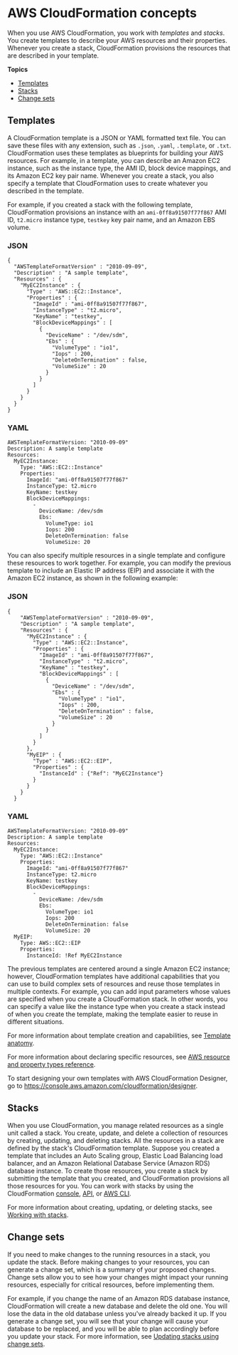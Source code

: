# AWS CloudFormation concepts<a name="cfn-whatis-concepts"></a>

When you use AWS CloudFormation, you work with *templates* and *stacks*\. You create templates to describe your AWS resources and their properties\. Whenever you create a stack, CloudFormation provisions the resources that are described in your template\.

**Topics**
+ [Templates](#cfn-concepts-templates)
+ [Stacks](#w10116ab1b5c15b9)
+ [Change sets](#cfn-concepts-change-sets)

## Templates<a name="cfn-concepts-templates"></a>

A CloudFormation template is a JSON or YAML formatted text file\. You can save these files with any extension, such as `.json`, `.yaml`, `.template`, or `.txt`\. CloudFormation uses these templates as blueprints for building your AWS resources\. For example, in a template, you can describe an Amazon EC2 instance, such as the instance type, the AMI ID, block device mappings, and its Amazon EC2 key pair name\. Whenever you create a stack, you also specify a template that CloudFormation uses to create whatever you described in the template\.

For example, if you created a stack with the following template, CloudFormation provisions an instance with an `ami-0ff8a91507f77f867` AMI ID, `t2.micro` instance type, `testkey` key pair name, and an Amazon EBS volume\.

### JSON<a name="t2-micro-example.json"></a>

```
{
  "AWSTemplateFormatVersion" : "2010-09-09",
  "Description" : "A sample template",
  "Resources" : {
    "MyEC2Instance" : {
      "Type" : "AWS::EC2::Instance",
      "Properties" : {
        "ImageId" : "ami-0ff8a91507f77f867",
        "InstanceType" : "t2.micro",
        "KeyName" : "testkey",
        "BlockDeviceMappings" : [
          {
            "DeviceName" : "/dev/sdm",
            "Ebs" : {
              "VolumeType" : "io1",
              "Iops" : 200,
              "DeleteOnTermination" : false,
              "VolumeSize" : 20
            }
          }
        ]
      }
    }
  }
}
```

### YAML<a name="t2-micro-example.yaml"></a>

```
AWSTemplateFormatVersion: "2010-09-09"
Description: A sample template
Resources:
  MyEC2Instance:
    Type: "AWS::EC2::Instance"
    Properties: 
      ImageId: "ami-0ff8a91507f77f867"
      InstanceType: t2.micro
      KeyName: testkey
      BlockDeviceMappings:
        -
          DeviceName: /dev/sdm
          Ebs:
            VolumeType: io1
            Iops: 200
            DeleteOnTermination: false
            VolumeSize: 20
```

You can also specify multiple resources in a single template and configure these resources to work together\. For example, you can modify the previous template to include an Elastic IP address \(EIP\) and associate it with the Amazon EC2 instance, as shown in the following example:

### JSON<a name="multiple-resources-single-template.json"></a>

```
{
    "AWSTemplateFormatVersion" : "2010-09-09",
    "Description" : "A sample template",
    "Resources" : {
      "MyEC2Instance" : {
        "Type" : "AWS::EC2::Instance",
        "Properties" : {
          "ImageId" : "ami-0ff8a91507f77f867",
          "InstanceType" : "t2.micro",
          "KeyName" : "testkey",
          "BlockDeviceMappings" : [
            {
              "DeviceName" : "/dev/sdm",
              "Ebs" : {
                "VolumeType" : "io1",
                "Iops" : 200,
                "DeleteOnTermination" : false,
                "VolumeSize" : 20
              }
            }
          ]
        }
      },
      "MyEIP" : {
        "Type" : "AWS::EC2::EIP",
        "Properties" : {
          "InstanceId" : {"Ref": "MyEC2Instance"}
        }
      }
    }
  }
```

### YAML<a name="multiple-resources-single-template.yaml"></a>

```
AWSTemplateFormatVersion: "2010-09-09"
Description: A sample template
Resources:
  MyEC2Instance:
    Type: "AWS::EC2::Instance"
    Properties: 
      ImageId: "ami-0ff8a91507f77f867"
      InstanceType: t2.micro
      KeyName: testkey
      BlockDeviceMappings:
        -
          DeviceName: /dev/sdm
          Ebs:
            VolumeType: io1
            Iops: 200
            DeleteOnTermination: false
            VolumeSize: 20
  MyEIP:
    Type: AWS::EC2::EIP
    Properties:
      InstanceId: !Ref MyEC2Instance
```

The previous templates are centered around a single Amazon EC2 instance; however, CloudFormation templates have additional capabilities that you can use to build complex sets of resources and reuse those templates in multiple contexts\. For example, you can add input parameters whose values are specified when you create a CloudFormation stack\. In other words, you can specify a value like the instance type when you create a stack instead of when you create the template, making the template easier to reuse in different situations\.

For more information about template creation and capabilities, see [Template anatomy](template-anatomy.md)\.

For more information about declaring specific resources, see [AWS resource and property types reference](aws-template-resource-type-ref.md)\.

To start designing your own templates with AWS CloudFormation Designer, go to [https://console\.aws\.amazon\.com/cloudformation/designer](https://console.aws.amazon.com/cloudformation/designer)\.

## Stacks<a name="w10116ab1b5c15b9"></a>

When you use CloudFormation, you manage related resources as a single unit called a stack\. You create, update, and delete a collection of resources by creating, updating, and deleting stacks\. All the resources in a stack are defined by the stack's CloudFormation template\. Suppose you created a template that includes an Auto Scaling group, Elastic Load Balancing load balancer, and an Amazon Relational Database Service \(Amazon RDS\) database instance\. To create those resources, you create a stack by submitting the template that you created, and CloudFormation provisions all those resources for you\. You can work with stacks by using the CloudFormation [console](https://console.aws.amazon.com/cloudformation/), [API](https://docs.aws.amazon.com/AWSCloudFormation/latest/APIReference/), or [ AWS CLI](https://docs.aws.amazon.com/cli/latest/reference/cloudformation)\.

For more information about creating, updating, or deleting stacks, see [Working with stacks](stacks.md)\.

## Change sets<a name="cfn-concepts-change-sets"></a>

If you need to make changes to the running resources in a stack, you update the stack\. Before making changes to your resources, you can generate a change set, which is a summary of your proposed changes\. Change sets allow you to see how your changes might impact your running resources, especially for critical resources, before implementing them\.

For example, if you change the name of an Amazon RDS database instance, CloudFormation will create a new database and delete the old one\. You will lose the data in the old database unless you've already backed it up\. If you generate a change set, you will see that your change will cause your database to be replaced, and you will be able to plan accordingly before you update your stack\. For more information, see [Updating stacks using change sets](using-cfn-updating-stacks-changesets.md)\.